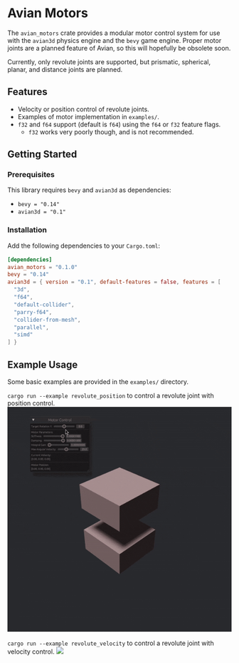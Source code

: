 # Avian Motors

The `avian_motors` crate provides a modular motor control system for use with the `avian3d` physics engine and the `bevy` game engine. Proper motor joints are a planned feature of Avian, so this will hopefully be obsolete soon.

Currently, only revolute joints are supported, but prismatic, spherical, planar, and distance joints are planned.

## Features

- Velocity or position control of revolute joints.
- Examples of motor implementation in `examples/`.
- `f32` and `f64` support (default is `f64`) using the `f64` or `f32` feature flags.
  - `f32` works very poorly though, and is not recommended.

## Getting Started

### Prerequisites

This library requires `bevy` and `avian3d` as dependencies:

- `bevy = "0.14"`
- `avian3d = "0.1"`

### Installation

Add the following dependencies to your `Cargo.toml`:

```toml
[dependencies]
avian_motors = "0.1.0"
bevy = "0.14"
avian3d = { version = "0.1", default-features = false, features = [
  "3d",
  "f64",
  "default-collider",
  "parry-f64",
  "collider-from-mesh",
  "parallel",
  "simd"
] }
```

## Example Usage

Some basic examples are provided in the `examples/` directory.

`cargo run --example revolute_position` to control a revolute joint with position control.
![](media/position.gif)

`cargo run --example revolute_velocity` to control a revolute joint with velocity control.
![](media/velocity.gif)
